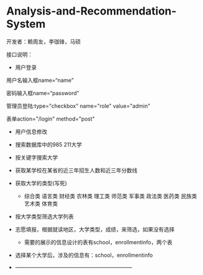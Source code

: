 # Analysis-and-Recommendation-System
开发者：赖周友，李珈锋，马硕

接口说明：

* 用户登录

用户名输入框name=“name”

密码输入框name=“password”

管理员登陆:type="checkbox" name="role" value="admin"

表单action="/login" method="post"

* 用户信息修改

* 搜索数据库中的985 211大学

* 按关键字搜索大学

* 获取某学校在某省的近三年招生人数和近三年分数线

* 获取大学的类型(写死)
  * 综合类
    语言类
    财经类
    农林类
    理工类
    师范类
    军事类
    政法类
    医药类
    民族类
    艺术类
    体育类

* 按大学类型筛选大学列表

* 志愿填报，根据就读地区，大学类型，成绩，来筛选，如果没有选择
  * 需要的展示的信息设计的表有school，enrollmentinfo，两个表
* 选择某个大学后，涉及的信息有：school，enrollmentinfo
* ——————————————————————

